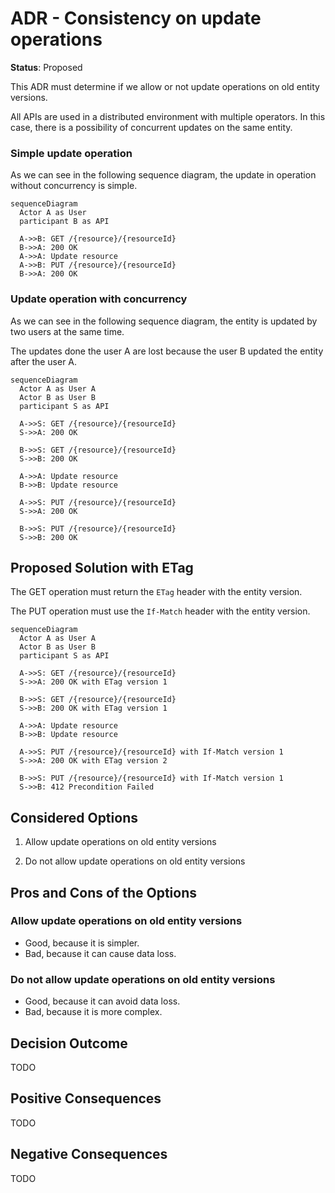 # ADR - Consistency on update operations

**Status**: Proposed

This ADR must determine if we allow or not update operations on old entity versions.

All APIs are used in a distributed environment with multiple operators.
In this case, there is a possibility of concurrent updates on the same entity.

### Simple update operation

As we can see in the following sequence diagram,
the update in operation without concurrency is simple.

```mermaid
sequenceDiagram
  Actor A as User
  participant B as API

  A->>B: GET /{resource}/{resourceId}
  B->>A: 200 OK
  A->>A: Update resource
  A->>B: PUT /{resource}/{resourceId}
  B->>A: 200 OK
```

### Update operation with concurrency

As we can see in the following sequence diagram,
the entity is updated by two users at the same time.

The updates done the user A are lost because the user B updated the entity after the user A.

```mermaid
sequenceDiagram
  Actor A as User A
  Actor B as User B
  participant S as API

  A->>S: GET /{resource}/{resourceId}
  S->>A: 200 OK

  B->>S: GET /{resource}/{resourceId}
  S->>B: 200 OK

  A->>A: Update resource
  B->>B: Update resource

  A->>S: PUT /{resource}/{resourceId}
  S->>A: 200 OK

  B->>S: PUT /{resource}/{resourceId}
  S->>B: 200 OK
```

## Proposed Solution with ETag

The GET operation must return the `ETag` header with the entity version.

The PUT operation must use the `If-Match` header with the entity version.

```mermaid
sequenceDiagram
  Actor A as User A
  Actor B as User B
  participant S as API

  A->>S: GET /{resource}/{resourceId}
  S->>A: 200 OK with ETag version 1

  B->>S: GET /{resource}/{resourceId}
  S->>B: 200 OK with ETag version 1

  A->>A: Update resource
  B->>B: Update resource

  A->>S: PUT /{resource}/{resourceId} with If-Match version 1
  S->>A: 200 OK with ETag version 2

  B->>S: PUT /{resource}/{resourceId} with If-Match version 1
  S->>B: 412 Precondition Failed
```

## Considered Options

1. Allow update operations on old entity versions

2. Do not allow update operations on old entity versions

## Pros and Cons of the Options

### Allow update operations on old entity versions

* Good, because it is simpler.
* Bad, because it can cause data loss.

### Do not allow update operations on old entity versions

* Good, because it can avoid data loss.
* Bad, because it is more complex.

## Decision Outcome

TODO

## Positive Consequences

TODO

## Negative Consequences

TODO
